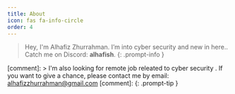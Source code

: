 ```yaml
---
title: About
icon: fas fa-info-circle
order: 4
---
```



> Hey, I'm Alhafiz Zhurrahman. I’m into cyber security and new in here..  
Catch me on Discord: **alhafish**.
{: .prompt-info }

[comment]: > I'm also looking for remote job releated to cyber security . If you want to give a chance, please contact me by email: alhafizzhurrahman@gmail.com
[comment]: {: .prompt-tip }


